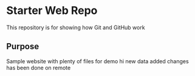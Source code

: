 # Starter Web Repo

This repository is for showing how Git and GitHub work

## Purpose

Sample website with plenty of files for demo
hi
new data added
changes has been done on remote
